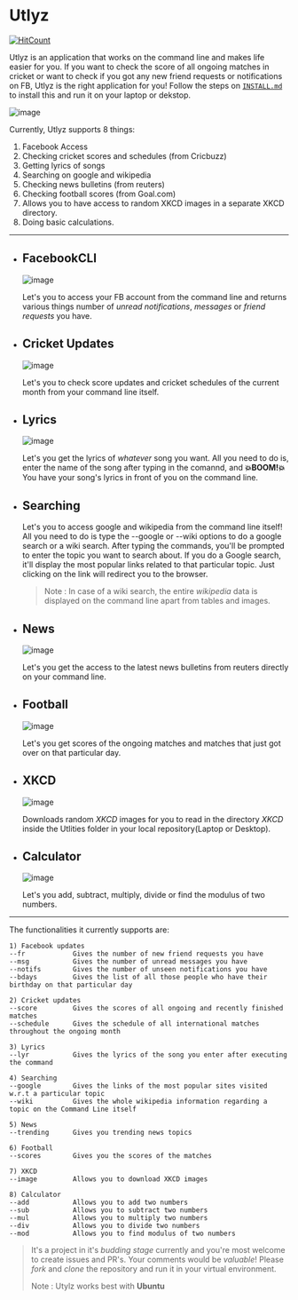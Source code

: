 # Utlyz

[![HitCount](http://hits.dwyl.io/rahulkumaran/Utlyz-CLI.svg)](http://hits.dwyl.io/rahulkumaran/Utlyz-CLI)

Utlyz is an application that works on the command line and makes life easier for you.
If you want to check the score of all ongoing matches in cricket or want to check if you got any new friend requests or notifications on FB, Utlyz is the right application for you! Follow the steps on [`INSTALL.md`](https://github.com/rahulkumaran/Utlyz-CLI/blob/master/docs/INSTALL.md) to install this and run it on your laptop or dekstop.

![image](https://i.imgur.com/pzkodnT.png)


Currently, Utlyz supports 8 things:
1) Facebook Access
2) Checking cricket scores and schedules (from Cricbuzz)
3) Getting lyrics of songs
4) Searching on google and wikipedia
5) Checking news bulletins (from reuters)
6) Checking football scores (from Goal.com)
7) Allows you to have access to random XKCD images in a separate XKCD directory.
8) Doing basic calculations.
---

- ## FacebookCLI

  ![image](./img/fbcli.PNG)

  Let's you to access your FB account from the command line and returns various things number of *unread notifications*,
*messages* or *friend requests* you have.

- ## Cricket Updates

  ![image](./img/cricbuzz.PNG)

  Let's you to check score updates and cricket schedules of the current month from your command line itself.

- ## Lyrics

  ![image](./img/lyr.PNG)

  Let's you get the lyrics of *whatever* song you want. All you need to do is, enter the name of the song after typing in the comannd, and **💥BOOM!💥** You have your song's lyrics in front of you on the command line.

- ## Searching

  Let's you to access google and wikipedia from the command line itself! All you need to do is type the --google or --wiki options to do a google search or a wiki search. After typing the commands, you'll be prompted to enter the topic you want to search about.
If you do a Google search, it'll display the most popular links related to that particular topic. Just clicking on the link will redirect you to the browser.
  >Note : In case of a wiki search, the entire *wikipedia* data is displayed on the command line apart from tables and images.

- ## News

  ![image](./img/news.PNG)

  Let's you get the access to the latest news bulletins from reuters directly on your command line.

- ## Football

  ![image](./img/football.PNG)

  Let's you get scores of the ongoing matches and matches that just got over on that particular day.

- ## XKCD

  ![image](./img/xkcd.PNG)

  Downloads random *XKCD* images for you to read in the directory *XKCD* inside the Utlities folder in your local repository(Laptop or Desktop).

- ## Calculator

  ![image](./img/calc.PNG)

  Let's you add, subtract, multiply, divide or find the modulus of two numbers.
  
---



The functionalities it currently supports are:
	
	1) Facebook updates
	--fr			Gives the number of new friend requests you have
	--msg			Gives the number of unread messages you have
	--notifs		Gives the number of unseen notifications you have
	--bdays			Gives the list of all those people who have their birthday on that particular day
	
	2) Cricket updates
	--score			Gives the scores of all ongoing and recently finished matches
	--schedule		Gives the schedule of all international matches throughout the ongoing month
	
	3) Lyrics
	--lyr			Gives the lyrics of the song you enter after executing the command
	
	4) Searching
	--google		Gives the links of the most popular sites visited w.r.t a particular topic
	--wiki			Gives the whole wikipedia information regarding a topic on the Command Line itself
	
	5) News
	--trending		Gives you trending news topics
	
	6) Football
	--scores		Gives you the scores of the matches
	
	7) XKCD
	--image			Allows you to download XKCD images
    
    8) Calculator
    --add			Allows you to add two numbers
	--sub			Allows you to subtract two numbers
    --mul			Allows you to multiply two numbers
    --div			Allows you to divide two numbers
    --mod			Allows you to find modulus of two numbers


> It's a project in it's *budding stage* currently and you're most welcome to create issues and PR's. Your comments would be *valuable*! Please *fork* and *clone* the repository and run it in your virtual environment.
>
> Note : Utylz works best with **Ubuntu**

